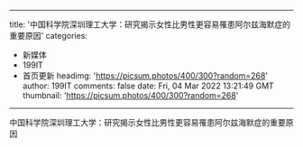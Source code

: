 
---
title: '中国科学院深圳理工大学：研究揭示女性比男性更容易罹患阿尔兹海默症的重要原因'
categories: 
 - 新媒体
 - 199IT
 - 首页更新
headimg: 'https://picsum.photos/400/300?random=268'
author: 199IT
comments: false
date: Fri, 04 Mar 2022 13:21:49 GMT
thumbnail: 'https://picsum.photos/400/300?random=268'
---

<div>   
中国科学院深圳理工大学：研究揭示女性比男性更容易罹患阿尔兹海默症的重要原因  
</div>
            